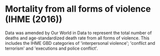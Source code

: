 # Mortality from all forms of violence  (IHME (2016))

Data was amended by Our World in Data to represent the total number of deaths and age-standardized death rate from all forms of violence. This includes the IHME GBD categories of 'interpersonal violence'; 'conflict and terrorism' and 'executions and police conflict'.